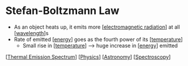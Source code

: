 # Stefan-Boltzmann Law

- As an object heats up, it emits more [[electromagnetic radiation]] at all [[wavelength]]s
- Rate of emitted [[energy]] goes as the fourth power of its [[temperature]]
  - Small rise in [[temperature]] --> huge increase in [[energy]] emitted

[[Thermal Emission Spectrum]] [[Physics]] [[Astronomy]] [[Spectroscopy]]

[//begin]: # "Autogenerated link references for markdown compatibility"
[electromagnetic radiation]: electromagnetic-radiation "Electromagnetic Radiation"
[wavelength]: wavelength "Wavelength"
[energy]: energy "Energy"
[temperature]: temperature "Temperature"
[Thermal Emission Spectrum]: thermal-emission-spectrum "Thermal Emission Spectrum"
[Physics]: physics "Physics"
[Astronomy]: astronomy "Astronomy"
[Spectroscopy]: spectroscopy "Spectroscopy"
[//end]: # "Autogenerated link references"